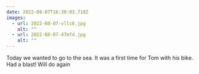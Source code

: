 ```yaml
---
date: 2022-08-07T16:30:03.718Z
images:
  - url: 2022-08-07-vllc6.jpg
    alt: ""
  - url: 2022-08-07-47mfd.jpg
    alt: ""
---
```

Today we wanted to go to the sea. It was a first time for Tom with his bike. Had a blast! Will do again 
